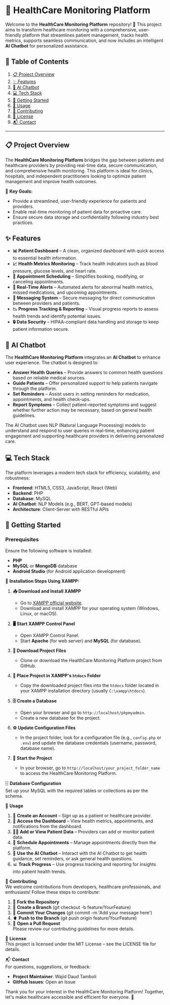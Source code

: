 # 🏥 HealthCare Monitoring Platform
Welcome to the **HealthCare Monitoring Platform** repository! 🎉 This project aims to transform healthcare monitoring with a comprehensive, user-friendly platform that streamlines patient management, tracks health metrics, supports seamless communication, and now includes an intelligent **AI Chatbot** for personalized assistance.

## 📑 Table of Contents
1. [📋 Project Overview](#-project-overview)
2. [✨ Features](#-features)
3. [🤖 AI Chatbot](#-ai-chatbot)
4. [💻 Tech Stack](#-tech-stack)
5. [🚀 Getting Started](#-getting-started)
6. [📖 Usage](#-usage)
7. [🤝 Contributing](#-contributing)
8. [📜 License](#-license)
9. [📬 Contact](#-contact)

---

## 📋 Project Overview

The **HealthCare Monitoring Platform** bridges the gap between patients and healthcare providers by providing real-time data, secure communication, and comprehensive health monitoring. This platform is ideal for clinics, hospitals, and independent practitioners looking to optimize patient management and improve health outcomes.

🌟 **Key Goals:**
- Provide a streamlined, user-friendly experience for patients and providers.
- Enable real-time monitoring of patient data for proactive care.
- Ensure secure data storage and confidentiality following industry best practices.

## ✨ Features

- **📊 Patient Dashboard** – A clean, organized dashboard with quick access to essential health information.
- **📈 Health Metrics Monitoring** – Track health indicators such as blood pressure, glucose levels, and heart rate.
- **📅 Appointment Scheduling** – Simplifies booking, modifying, or canceling appointments.
- **🔔 Real-Time Alerts** – Automated alerts for abnormal health metrics, missed medications, and upcoming appointments.
- **💬 Messaging System** – Secure messaging for direct communication between providers and patients.
- **📉 Progress Tracking & Reporting** – Visual progress reports to assess health trends and identify potential issues.
- **🔒 Data Security** – HIPAA-compliant data handling and storage to keep patient information secure.

## 🤖 AI Chatbot

The **HealthCare Monitoring Platform** integrates an **AI Chatbot** to enhance user experience. The chatbot is designed to:

- **Answer Health Queries** – Provide answers to common health questions based on reliable medical sources.
- **Guide Patients** – Offer personalized support to help patients navigate through the platform.
- **Set Reminders** – Assist users in setting reminders for medication, appointments, and health check-ups.
- **Report Symptoms** – Collect patient-reported symptoms and suggest whether further action may be necessary, based on general health guidelines.
  
The AI Chatbot uses NLP (Natural Language Processing) models to understand and respond to user queries in real-time, enhancing patient engagement and supporting healthcare providers in delivering personalized care.

## 💻 Tech Stack

The platform leverages a modern tech stack for efficiency, scalability, and robustness:

- **Frontend**: HTML5, CSS3, JavaScript, React (Web)
- **Backend**: PHP
- **Database**: MySQL
- **AI Chatbot**: NLP Models (e.g., BERT, GPT-based models)
- **Architecture**: Client-Server with RESTful APIs

## 🚀 Getting Started

### Prerequisites

Ensure the following software is installed:

- **PHP**
- **MySQL** or **MongoDB** database
- **Android Studio** (for Android application development)

🔧 **Installation Steps Using XAMPP:**

1. **📥 Download and Install XAMPP**
   - Go to [XAMPP official website](https://www.apachefriends.org/index.html).
   - Download and install XAMPP for your operating system (Windows, Linux, or macOS).

2. **🖥️ Start XAMPP Control Panel**
   - Open XAMPP Control Panel.
   - Start **Apache** (for web server) and **MySQL** (for database).

3. **📂 Download Project Files**
   - Clone or download the HealthCare Monitoring Platform project from GitHub.

4. **📂 Place Project in XAMPP's `htdocs` Folder**
   - Copy the downloaded project files into the `htdocs` folder located in your XAMPP installation directory (usually `C:\xampp\htdocs`).

5. **🗄️ Create a Database**
   - Open your browser and go to `http://localhost/phpmyadmin`.
   - Create a new database for the project.

6. **⚙️ Update Configuration Files**
   - In the project folder, look for a configuration file (e.g., `config.php` or `.env`) and update the database credentials (username, password, database name).

7. **🚀 Start the Project**
   - In your browser, go to `http://localhost/your_project_folder_name` to access the HealthCare Monitoring Platform.

🗄️ **Database Configuration**  
Set up your MySQL with the required tables or collections as per the schema.

📖 **Usage**  
1. 📝 **Create an Account** – Sign up as a patient or healthcare provider.  
2. 📂 **Access the Dashboard** – View health metrics, appointments, and notifications from the dashboard.  
3. 👨‍⚕️ **Add or View Patient Data** – Providers can add or monitor patient data.  
4. 📅 **Schedule Appointments** – Manage appointments directly from the platform.  
5. 💬 **Use the AI Chatbot** – Interact with the AI Chatbot to get health guidance, set reminders, or ask general health questions.  
6. 📊 **Track Progress** – Use progress tracking and reporting for insights into patient health trends.

🤝 **Contributing**  
We welcome contributions from developers, healthcare professionals, and enthusiasts! Follow these steps to contribute:  
1. 🍴 **Fork the Repository**  
2. 🌿 **Create a Branch** (git checkout -b feature/YourFeature)  
3. 💾 **Commit Your Changes** (git commit -m 'Add your message here')  
4. ⬆️ **Push to the Branch** (git push origin feature/YourFeature)  
5. 🔄 **Open a Pull Request**  
Please review our contributing guidelines for more details.

📜 **License**  
This project is licensed under the MIT License – see the LICENSE file for details.

📬 **Contact**  
For questions, suggestions, or feedback:  
- **Project Maintainer**: Wajid Daud Tamboli  
- **GitHub Issues**: Open an Issue

Thank you for your interest in the HealthCare Monitoring Platform! Together, let's make healthcare accessible and efficient for everyone. 🌟
